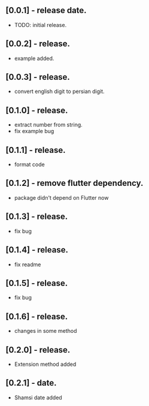 ## [0.0.1] - release date.

* TODO: initial release.

## [0.0.2] - release.

* example added.

## [0.0.3] - release.

* convert english digit to persian digit.

## [0.1.0] - release.

* extract number from string.
* fix example bug

## [0.1.1] - release.

* format code

## [0.1.2] - remove flutter dependency.

* package didn't depend on Flutter now 

## [0.1.3] - release.

* fix bug 

## [0.1.4] - release.

* fix readme 

## [0.1.5] - release.

* fix bug 

## [0.1.6] - release.

* changes in some method 

## [0.2.0] - release.

* Extension method added 

## [0.2.1] - date.

* Shamsi date added 